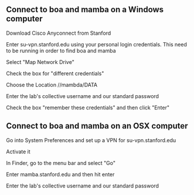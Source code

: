 ## Connect to boa and mamba on a Windows computer

Download Cisco Anyconnect from Stanford

Enter su-vpn.stanford.edu using your personal login credentials. This need to be running in order to find boa and mamba

Select "Map Network Drive"

Check the box for "different credentials"

Choose the Location //mambda/DATA

Enter the lab's collective username and our standard password

Check the box "remember these credentials" and then click "Enter"

## Connect to boa and mamba on an OSX computer

Go into System Preferences and set up a VPN for su-vpn.stanford.edu

Activate it

In Finder, go to the menu bar and select "Go"

Enter mamba.stanford.edu and then hit enter

Enter the lab's collective username and our standard password
